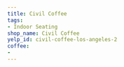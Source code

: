 ```yaml
---
title: Civil Coffee
tags:
- Indoor Seating
shop_name: Civil Coffee
yelp_id: civil-coffee-los-angeles-2
coffee:
-
---
```

